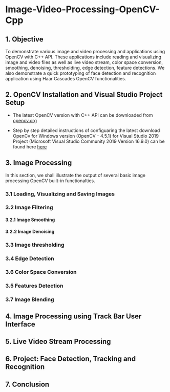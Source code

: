 # Image-Video-Processing-OpenCV-Cpp

## 1. Objective

To demonstrate various image and video processing and applications using OpenCV with C++ API. These applications include reading and visualizing image and video files as well as live video stream, color space conversion, smoothing, denoising, thresholding, edge detection, feature detections. We also demonstrate a quick prototyping of face detection and recognition application using Haar Cascades OpenCV functionalities. 

## 2. OpenCV Installation and Visual Studio Project Setup

* The latest OpenCV version with C++ API can be downloaded from [opencv.org](https://opencv.org/releases/)

* Step by step detailed instructions of configuaring the latest download OpenCv for Windows version (OpenCV – 4.5.1) for Visual Studio 2019 Project (Microsoft Visual Studio Community 2019 Version 16.9.0) can be found here [here](https://medium.com/@subwaymatch/opencv-410-with-vs-2019-3d0bc0c81d96)

## 3. Image Processing 

In this section, we shall illustrate the output of several basic image processing OpenCV built-in functionalties. 

### 3.1 Loading, Visualizing and Saving Images

### 3.2 Image Filtering

#### 3.2.1 Image Smoothing 

#### 3.2.2 Image Denoising

### 3.3 Image thresholding

### 3.4 Edge Detection

### 3.6 Color Space Conversion

### 3.5 Features Detection

### 3.7 Image Blending


## 4. Image Processing using Track Bar User Interface


## 5. Live Video Stream Processing


## 6. Project: Face Detection, Tracking and Recognition


## 7. Conclusion









